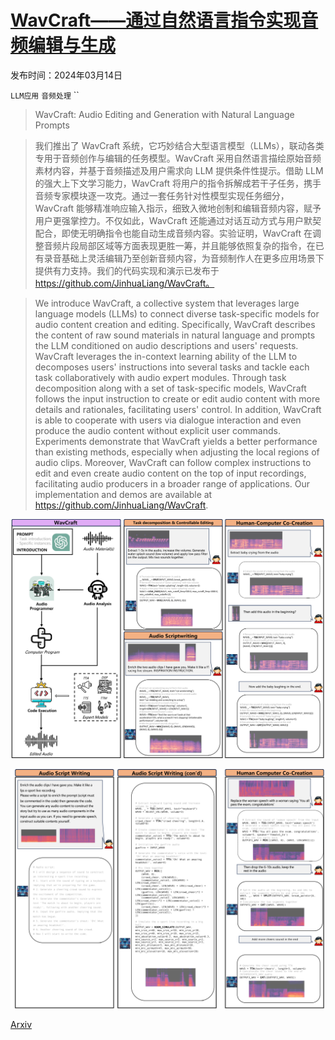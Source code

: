 # [WavCraft——通过自然语言指令实现音频编辑与生成](https://arxiv.org/abs/2403.09527)

发布时间：2024年03月14日

`LLM应用` `音频处理` ``

> WavCraft: Audio Editing and Generation with Natural Language Prompts

> 我们推出了 WavCraft 系统，它巧妙结合大型语言模型（LLMs），联动各类专用于音频创作与编辑的任务模型。WavCraft 采用自然语言描绘原始音频素材内容，并基于音频描述及用户需求向 LLM 提供条件性提示。借助 LLM 的强大上下文学习能力，WavCraft 将用户的指令拆解成若干子任务，携手音频专家模块逐一攻克。通过一套任务针对性模型实现任务细分，WavCraft 能够精准响应输入指示，细致入微地创制和编辑音频内容，赋予用户更强掌控力。不仅如此，WavCraft 还能通过对话互动方式与用户默契配合，即使无明确指令也能自动生成音频内容。实验证明，WavCraft 在调整音频片段局部区域等方面表现更胜一筹，并且能够依照复杂的指令，在已有录音基础上灵活编辑乃至创新音频内容，为音频制作人在更多应用场景下提供有力支持。我们的代码实现和演示已发布于 https://github.com/JinhuaLiang/WavCraft。

> We introduce WavCraft, a collective system that leverages large language models (LLMs) to connect diverse task-specific models for audio content creation and editing. Specifically, WavCraft describes the content of raw sound materials in natural language and prompts the LLM conditioned on audio descriptions and users' requests. WavCraft leverages the in-context learning ability of the LLM to decomposes users' instructions into several tasks and tackle each task collaboratively with audio expert modules. Through task decomposition along with a set of task-specific models, WavCraft follows the input instruction to create or edit audio content with more details and rationales, facilitating users' control. In addition, WavCraft is able to cooperate with users via dialogue interaction and even produce the audio content without explicit user commands. Experiments demonstrate that WavCraft yields a better performance than existing methods, especially when adjusting the local regions of audio clips. Moreover, WavCraft can follow complex instructions to edit and even create audio content on the top of input recordings, facilitating audio producers in a broader range of applications. Our implementation and demos are available at https://github.com/JinhuaLiang/WavCraft.

![WavCraft——通过自然语言指令实现音频编辑与生成](../../../paper_images/2403.09527/x1.png)

![WavCraft——通过自然语言指令实现音频编辑与生成](../../../paper_images/2403.09527/x2.png)

[Arxiv](https://arxiv.org/abs/2403.09527)